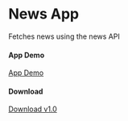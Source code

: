 # News App

Fetches news using the news API

#### App Demo

[App Demo](demoapp.gif)

#### Download

[Download v1.0](https://github.com/subho57/NewsApp/raw/main/app/release/News%20App-release.apk)
